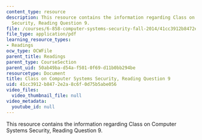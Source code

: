```yaml
---
content_type: resource
description: This resource contains the information regarding Class on Computer Systems
  Security, Reading Question 9.
file: /courses/6-858-computer-systems-security-fall-2014/41cc3912b8472e2a8c6f0d75b5abe056_MIT6_858F14_Reading9.pdf
file_type: application/pdf
learning_resource_types:
- Readings
ocw_type: OCWFile
parent_title: Readings
parent_type: CourseSection
parent_uid: 50ab49ba-d54a-f501-0f69-d11b0bb294be
resourcetype: Document
title: Class on Computer Systems Security, Reading Question 9
uid: 41cc3912-b847-2e2a-8c6f-0d75b5abe056
video_files:
  video_thumbnail_file: null
video_metadata:
  youtube_id: null
---
```

This resource contains the information regarding Class on Computer Systems Security, Reading Question 9.


